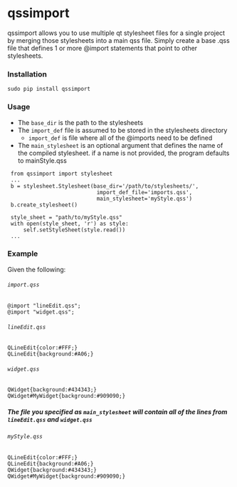 # qssimport

qssimport allows you to use multiple qt stylesheet files for a single project by merging those stylesheets into a main qss file. Simply create a base .qss file that defines 1 or more @import statements that point to other stylesheets.
    

### Installation
    sudo pip install qssimport

### Usage

- The `base_dir` is the path to the stylesheets
- The `import_def` file is assumed to be stored in the stylesheets directory
   - `import_def` is file where all of the @imports need to be defined   
- The `main_stylesheet` is an optional argument that defines the name of the compiled stylesheet.
if a name is not provided, the program defaults to mainStyle.qss
  
```
 from qssimport import stylesheet
 ...
 b = stylesheet.Stylesheet(base_dir='/path/to/stylesheets/',
                            import_def_file='imports.qss',
                            main_stylesheet='myStyle.qss')
 b.create_stylesheet()

 style_sheet = "path/to/myStyle.qss"
 with open(style_sheet, 'r') as style:
     self.setStyleSheet(style.read())
 ...	   
```

### Example 
Given the following:
 ###### `import.qss` 
  ```
  @import "lineEdit.qss";
  @import "widget.qss";
  ```
  
  ###### `lineEdit.qss`
  ```
  QLineEdit{color:#FFF;}
  QLineEdit{background:#A06;}
  ```
  ###### `widget.qss`
  ```
  QWidget{background:#434343;}
  QWidget#MyWidget{background:#909090;}
  ```
##### The file you specified as `main_stylesheet` will contain all of the lines from `lineEdit.qss` and `widget.qss`  
 ###### `myStyle.qss`
  ```
  QLineEdit{color:#FFF;}
  QLineEdit{background:#A06;}
  QWidget{background:#434343;}
  QWidget#MyWidget{background:#909090;}
  ```